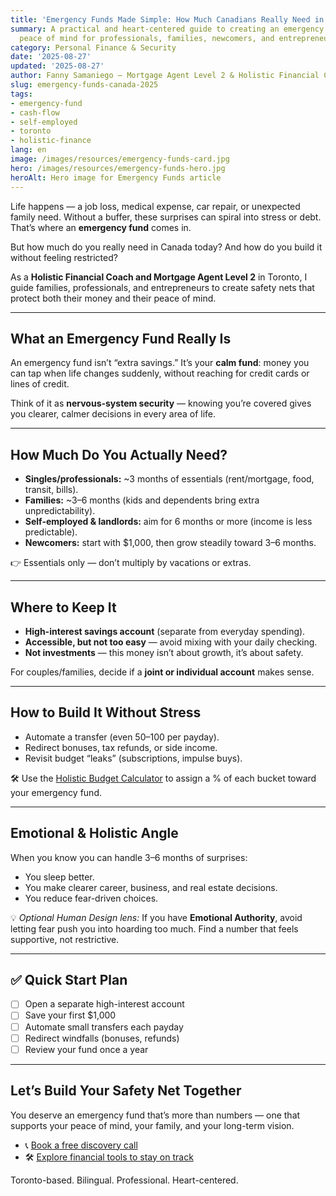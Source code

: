 ```yaml
---
title: 'Emergency Funds Made Simple: How Much Canadians Really Need in 2025'
summary: A practical and heart-centered guide to creating an emergency fund that brings
  peace of mind for professionals, families, newcomers, and entrepreneurs in Toronto.
category: Personal Finance & Security
date: '2025-08-27'
updated: '2025-08-27'
author: Fanny Samaniego — Mortgage Agent Level 2 & Holistic Financial Coach
slug: emergency-funds-canada-2025
tags:
- emergency-fund
- cash-flow
- self-employed
- toronto
- holistic-finance
lang: en
image: /images/resources/emergency-funds-card.jpg
hero: /images/resources/emergency-funds-hero.jpg
heroAlt: Hero image for Emergency Funds article
---
```




Life happens — a job loss, medical expense, car repair, or unexpected family need. Without a buffer, these surprises can spiral into stress or debt. That’s where an **emergency fund** comes in.  

But how much do you really need in Canada today? And how do you build it without feeling restricted?  

As a **Holistic Financial Coach and Mortgage Agent Level 2** in Toronto, I guide families, professionals, and entrepreneurs to create safety nets that protect both their money and their peace of mind.  

---

## What an Emergency Fund Really Is

An emergency fund isn’t “extra savings.” It’s your **calm fund**: money you can tap when life changes suddenly, without reaching for credit cards or lines of credit.  

Think of it as **nervous-system security** — knowing you’re covered gives you clearer, calmer decisions in every area of life.  

---

## How Much Do You Actually Need?

- **Singles/professionals:** ~3 months of essentials (rent/mortgage, food, transit, bills).  
- **Families:** ~3–6 months (kids and dependents bring extra unpredictability).  
- **Self-employed & landlords:** aim for 6 months or more (income is less predictable).  
- **Newcomers:** start with $1,000, then grow steadily toward 3–6 months.  

👉 Essentials only — don’t multiply by vacations or extras.  

---

## Where to Keep It

- **High-interest savings account** (separate from everyday spending).  
- **Accessible, but not too easy** — avoid mixing with your daily checking.  
- **Not investments** — this money isn’t about growth, it’s about safety.  

For couples/families, decide if a **joint or individual account** makes sense.  

---

## How to Build It Without Stress

- Automate a transfer (even $50–$100 per payday).  
- Redirect bonuses, tax refunds, or side income.  
- Revisit budget “leaks” (subscriptions, impulse buys).  

🛠 Use the [Holistic Budget Calculator](/en/tools) to assign a % of each bucket toward your emergency fund.  

---

## Emotional & Holistic Angle

When you know you can handle 3–6 months of surprises:  
- You sleep better.  
- You make clearer career, business, and real estate decisions.  
- You reduce fear-driven choices.  

💡 *Optional Human Design lens:* If you have **Emotional Authority**, avoid letting fear push you into hoarding too much. Find a number that feels supportive, not restrictive.  

---

## ✅ Quick Start Plan

- [ ] Open a separate high-interest account  
- [ ] Save your first $1,000  
- [ ] Automate small transfers each payday  
- [ ] Redirect windfalls (bonuses, refunds)  
- [ ] Review your fund once a year  

---

## Let’s Build Your Safety Net Together

You deserve an emergency fund that’s more than numbers — one that supports your peace of mind, your family, and your long-term vision.  

- 📞 [Book a free discovery call](/en/contact)  
- 🛠 [Explore financial tools to stay on track](/en/tools)  

Toronto-based. Bilingual. Professional. Heart-centered.
